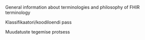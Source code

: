 General information about terminologies and philosophy of FHIR terminology

Klassifikaatori/koodiloendi pass

Muudatuste tegemise protsess